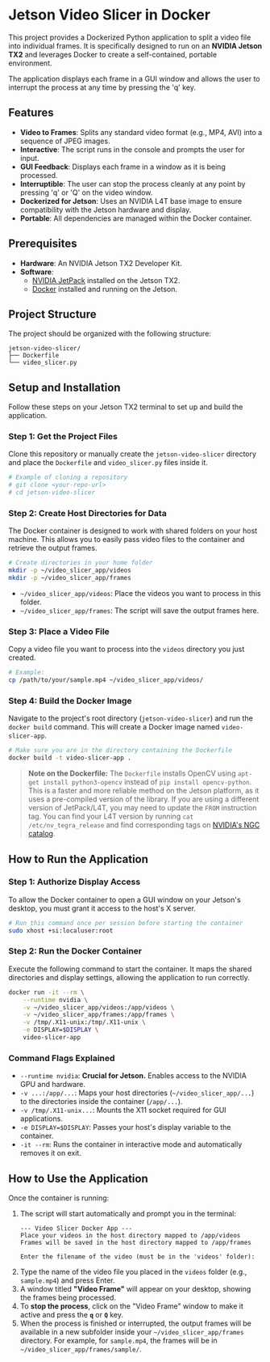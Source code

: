# Jetson Video Slicer in Docker

This project provides a Dockerized Python application to split a video file into individual frames. It is specifically designed to run on an **NVIDIA Jetson TX2** and leverages Docker to create a self-contained, portable environment.

The application displays each frame in a GUI window and allows the user to interrupt the process at any time by pressing the 'q' key.

## Features

-   **Video to Frames**: Splits any standard video format (e.g., MP4, AVI) into a sequence of JPEG images.
-   **Interactive**: The script runs in the console and prompts the user for input.
-   **GUI Feedback**: Displays each frame in a window as it is being processed.
-   **Interruptible**: The user can stop the process cleanly at any point by pressing 'q' or 'Q' on the video window.
-   **Dockerized for Jetson**: Uses an NVIDIA L4T base image to ensure compatibility with the Jetson hardware and display.
-   **Portable**: All dependencies are managed within the Docker container.

## Prerequisites

-   **Hardware**: An NVIDIA Jetson TX2 Developer Kit.
-   **Software**:
    -   [NVIDIA JetPack](https://developer.nvidia.com/embedded/jetpack) installed on the Jetson TX2.
    -   [Docker](https://docs.docker.com/engine/install/ubuntu/) installed and running on the Jetson.

## Project Structure

The project should be organized with the following structure:

```
jetson-video-slicer/
├── Dockerfile
└── video_slicer.py
```

## Setup and Installation

Follow these steps on your Jetson TX2 terminal to set up and build the application.

### Step 1: Get the Project Files

Clone this repository or manually create the `jetson-video-slicer` directory and place the `Dockerfile` and `video_slicer.py` files inside it.

```bash
# Example of cloning a repository
# git clone <your-repo-url>
# cd jetson-video-slicer
```

### Step 2: Create Host Directories for Data

The Docker container is designed to work with shared folders on your host machine. This allows you to easily pass video files to the container and retrieve the output frames.

```bash
# Create directories in your home folder
mkdir -p ~/video_slicer_app/videos
mkdir -p ~/video_slicer_app/frames
```

-   `~/video_slicer_app/videos`: Place the videos you want to process in this folder.
-   `~/video_slicer_app/frames`: The script will save the output frames here.

### Step 3: Place a Video File

Copy a video file you want to process into the `videos` directory you just created.

```bash
# Example:
cp /path/to/your/sample.mp4 ~/video_slicer_app/videos/
```

### Step 4: Build the Docker Image

Navigate to the project's root directory (`jetson-video-slicer`) and run the `docker build` command. This will create a Docker image named `video-slicer-app`.

```bash
# Make sure you are in the directory containing the Dockerfile
docker build -t video-slicer-app .
```

> **Note on the Dockerfile:** The `Dockerfile` installs OpenCV using `apt-get install python3-opencv` instead of `pip install opencv-python`. This is a faster and more reliable method on the Jetson platform, as it uses a pre-compiled version of the library. If you are using a different version of JetPack/L4T, you may need to update the `FROM` instruction tag. You can find your L4T version by running `cat /etc/nv_tegra_release` and find corresponding tags on [NVIDIA's NGC catalog](https://ngc.nvidia.com/catalog/containers/nvidia:l4t-base).

## How to Run the Application

### Step 1: Authorize Display Access

To allow the Docker container to open a GUI window on your Jetson's desktop, you must grant it access to the host's X server.

```bash
# Run this command once per session before starting the container
sudo xhost +si:localuser:root
```

### Step 2: Run the Docker Container

Execute the following command to start the container. It maps the shared directories and display settings, allowing the application to run correctly.

```bash
docker run -it --rm \
    --runtime nvidia \
    -v ~/video_slicer_app/videos:/app/videos \
    -v ~/video_slicer_app/frames:/app/frames \
    -v /tmp/.X11-unix:/tmp/.X11-unix \
    -e DISPLAY=$DISPLAY \
    video-slicer-app
```

### Command Flags Explained

-   `--runtime nvidia`: **Crucial for Jetson.** Enables access to the NVIDIA GPU and hardware.
-   `-v ...:/app/...`: Maps your host directories (`~/video_slicer_app/...`) to the directories inside the container (`/app/...`).
-   `-v /tmp/.X11-unix...`: Mounts the X11 socket required for GUI applications.
-   `-e DISPLAY=$DISPLAY`: Passes your host's display variable to the container.
-   `-it --rm`: Runs the container in interactive mode and automatically removes it on exit.

## How to Use the Application

Once the container is running:

1.  The script will start automatically and prompt you in the terminal:
    ```
    --- Video Slicer Docker App ---
    Place your videos in the host directory mapped to /app/videos
    Frames will be saved in the host directory mapped to /app/frames

    Enter the filename of the video (must be in the 'videos' folder):
    ```
2.  Type the name of the video file you placed in the `videos` folder (e.g., `sample.mp4`) and press Enter.
3.  A window titled **"Video Frame"** will appear on your desktop, showing the frames being processed.
4.  To **stop the process**, click on the "Video Frame" window to make it active and press the **`q`** or **`Q`** key.
5.  When the process is finished or interrupted, the output frames will be available in a new subfolder inside your `~/video_slicer_app/frames` directory. For example, for `sample.mp4`, the frames will be in `~/video_slicer_app/frames/sample/`.
